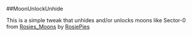 ##MoonUnlockUnhide

This is a simple tweak that unhides and/or unlocks moons like Sector-0 from [Rosies_Moons](https://thunderstore.io/c/lethal-company/p/RosiePies/Rosies_Moons/) by [RosiePies](https://thunderstore.io/c/lethal-company/p/RosiePies/)

